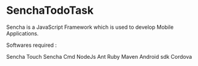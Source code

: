 # SenchaTodoTask

Sencha is a JavaScript Framework which is used to develop Mobile Applications.

Softwares required :

Sencha Touch
Sencha Cmd
NodeJs
Ant
Ruby
Maven
Android sdk
Cordova

